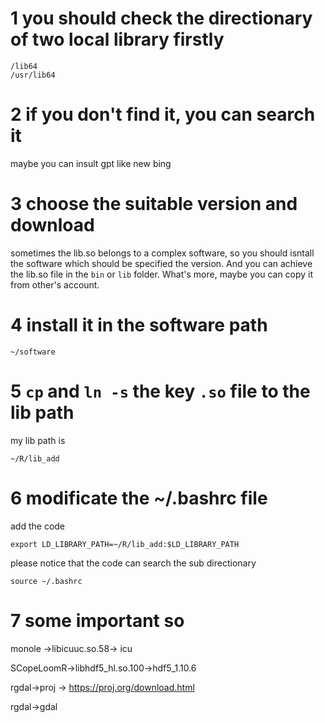 # 1 you should check the directionary of two local library firstly

```
/lib64
/usr/lib64
```

# 2 if you don't find it, you can search it

maybe you can insult gpt like new bing

# 3 choose the suitable version and download

sometimes the lib.so belongs to a complex software, so you should isntall the software which should be specified the version.
And you can achieve the lib.so file in the `bin` or `lib` folder.
What's more, maybe you can copy it from other's account.

# 4 install it in the software path

```
~/software
```

# 5 `cp` and `ln -s` the key `.so` file to the lib path

my lib path is

```
~/R/lib_add
```

# 6 modificate the ~/.bashrc file

add the code

```
export LD_LIBRARY_PATH=~/R/lib_add:$LD_LIBRARY_PATH
```

please notice that the code can search the sub directionary

```shell
source ~/.bashrc
```

# 7 some important so

monole →libicuuc.so.58→ icu

SCopeLoomR→libhdf5_hl.so.100→hdf5_1.10.6

rgdal→proj → https://proj.org/download.html

rgdal→gdal
